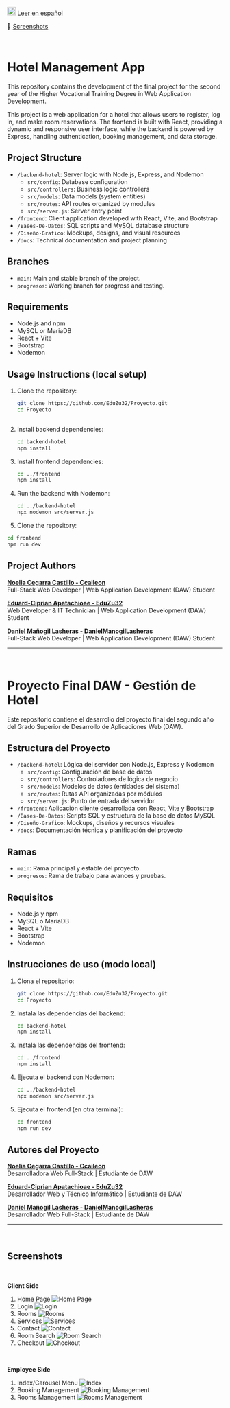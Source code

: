 
<img src="https://flagcdn.com/w20/es.png" width="20"/> [Leer en español](#proyecto-final-daw---gestión-de-hotel)   

📸 [Screenshots](#screenshots)


<br>


# Hotel Management App

This repository contains the development of the final project for the second year of the Higher Vocational Training Degree in Web Application Development.

This project is a web application for a hotel that allows users to register, log in, and make room reservations. The frontend is built with React, providing a dynamic and responsive user interface, while the backend is powered by Express, handling authentication, booking management, and data storage.

## Project Structure

- `/backend-hotel`: Server logic with Node.js, Express, and Nodemon
  - `src/config`: Database configuration
  - `src/controllers`: Business logic controllers
  - `src/models`: Data models (system entities)
  - `src/routes`: API routes organized by modules
  - `src/server.js`: Server entry point
- `/frontend`: Client application developed with React, Vite, and Bootstrap
- `/Bases-De-Datos`: SQL scripts and MySQL database structure
- `/Diseño-Grafico`: Mockups, designs, and visual resources
- `/docs`: Technical documentation and project planning

## Branches

- `main`: Main and stable branch of the project.
- `progresos`: Working branch for progress and testing.

## Requirements

- Node.js and npm  
- MySQL or MariaDB  
- React + Vite  
- Bootstrap  
- Nodemon  

## Usage Instructions (local setup)

1. Clone the repository:

   ```bash
   git clone https://github.com/EduZu32/Proyecto.git
   cd Proyecto
  

2. Install backend dependencies:

   ```bash
   cd backend-hotel
   npm install

   
3. Install frontend dependencies:

   ```bash
   cd ../frontend
   npm install

   
4. Run the backend with Nodemon:

   ```bash
   cd ../backend-hotel
   npx nodemon src/server.js
   

  5. Clone the repository:

   ```bash
   cd frontend
   npm run dev
```


## Project Authors

**[Noelia Cegarra Castillo - Ccaileon](https://github.com/ccaileon)**  
Full-Stack Web Developer | Web Application Development (DAW) Student

**[Eduard-Ciprian Apatachioae - EduZu32](https://github.com/EduZu32)**  
Web Developer & IT Technician | Web Application Development (DAW) Student

**[Daniel Mañogil Lasheras - DanielManogilLasheras](https://github.com/DanielManogilLasheras)**  
Full-Stack Web Developer | Web Application Development (DAW) Student
   

---
<br>

# Proyecto Final DAW - Gestión de Hotel

Este repositorio contiene el desarrollo del proyecto final del segundo año del Grado Superior de Desarrollo de Aplicaciones Web (DAW).

## Estructura del Proyecto

- `/backend-hotel`: Lógica del servidor con Node.js, Express y Nodemon
  - `src/config`: Configuración de base de datos
  - `src/controllers`: Controladores de lógica de negocio
  - `src/models`: Modelos de datos (entidades del sistema)
  - `src/routes`: Rutas API organizadas por módulos
  - `src/server.js`: Punto de entrada del servidor
- `/frontend`: Aplicación cliente desarrollada con React, Vite y Bootstrap
- `/Bases-De-Datos`: Scripts SQL y estructura de la base de datos MySQL
- `/Diseño-Grafico`: Mockups, diseños y recursos visuales
- `/docs`: Documentación técnica y planificación del proyecto

## Ramas

- `main`: Rama principal y estable del proyecto.
- `progresos`: Rama de trabajo para avances y pruebas.

## Requisitos

- Node.js y npm
- MySQL o MariaDB
- React + Vite
- Bootstrap
- Nodemon

## Instrucciones de uso (modo local)

1. Clona el repositorio:

   ```bash
   git clone https://github.com/EduZu32/Proyecto.git
   cd Proyecto
   ```

2. Instala las dependencias del backend:

   ```bash
   cd backend-hotel
   npm install
   ```

3. Instala las dependencias del frontend:

   ```bash
   cd ../frontend
   npm install
   ```

4. Ejecuta el backend con Nodemon:

   ```bash
   cd ../backend-hotel
   npx nodemon src/server.js
   ```

5. Ejecuta el frontend (en otra terminal):
   ```bash
   cd frontend
   npm run dev
   ```



## Autores del Proyecto

**[Noelia Cegarra Castillo - Ccaileon](https://github.com/ccaileon)**  
Desarrolladora Web Full-Stack | Estudiante de DAW

**[Eduard-Ciprian Apatachioae - EduZu32](https://github.com/EduZu32)**  
Desarrollador Web y Técnico Informático | Estudiante de DAW

**[Daniel Mañogil Lasheras - DanielManogilLasheras](https://github.com/DanielManogilLasheras)**  
Desarrollador Web Full-Stack | Estudiante de DAW

---
<br>

## Screenshots

<br>

**Client Side**


1. Home Page
![Home Page](/screenshots/index.PNG)  
2. Login
![Login](/screenshots/login.PNG)  
3. Rooms
![Rooms](/screenshots/rooms.PNG)  
4. Services
![Services](/screenshots/services.PNG)  
5. Contact
![Contact](/screenshots/contact.PNG)  
6. Room Search
![Room Search](/screenshots/room-search.PNG)  
7. Checkout
![Checkout](/screenshots/checkout.PNG)  

<br>

**Employee Side**

1. Index/Carousel Menu
![Index](/screenshots/employee-menu-carousel.png)  
3. Booking Management
![Booking Management](/screenshots/employee-booking-management.png)  
5. Rooms Management
![Rooms Management](/screenshots/employee-rooms.PNG)  


